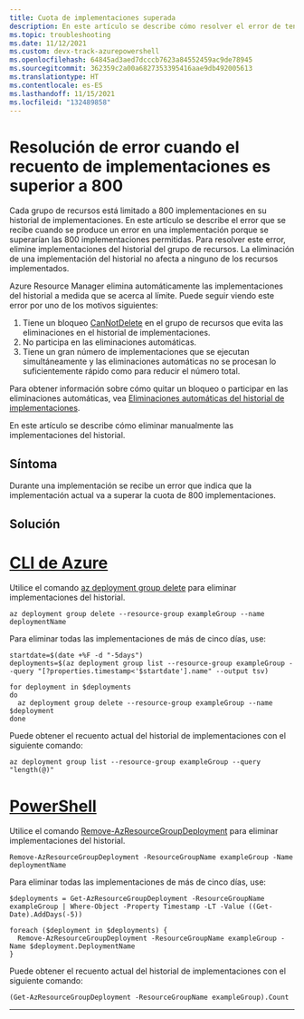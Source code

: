 ```yaml
---
title: Cuota de implementaciones superada
description: En este artículo se describe cómo resolver el error de tener más de 800 implementaciones en el historial del grupo de recursos.
ms.topic: troubleshooting
ms.date: 11/12/2021
ms.custom: devx-track-azurepowershell
ms.openlocfilehash: 64845ad3aed7dcccb7623a84552459ac9de78945
ms.sourcegitcommit: 362359c2a00a6827353395416aae9db492005613
ms.translationtype: HT
ms.contentlocale: es-ES
ms.lasthandoff: 11/15/2021
ms.locfileid: "132489858"
---
```

# <a name="resolve-error-when-deployment-count-exceeds-800"></a>Resolución de error cuando el recuento de implementaciones es superior a 800

Cada grupo de recursos está limitado a 800 implementaciones en su historial de implementaciones. En este artículo se describe el error que se recibe cuando se produce un error en una implementación porque se superarían las 800 implementaciones permitidas. Para resolver este error, elimine implementaciones del historial del grupo de recursos. La eliminación de una implementación del historial no afecta a ninguno de los recursos implementados.

Azure Resource Manager elimina automáticamente las implementaciones del historial a medida que se acerca al límite. Puede seguir viendo este error por uno de los motivos siguientes:

1. Tiene un bloqueo [CanNotDelete](../management/lock-resources.md) en el grupo de recursos que evita las eliminaciones en el historial de implementaciones.
1. No participa en las eliminaciones automáticas.
1. Tiene un gran número de implementaciones que se ejecutan simultáneamente y las eliminaciones automáticas no se procesan lo suficientemente rápido como para reducir el número total.

Para obtener información sobre cómo quitar un bloqueo o participar en las eliminaciones automáticas, vea [Eliminaciones automáticas del historial de implementaciones](../templates/deployment-history-deletions.md).

En este artículo se describe cómo eliminar manualmente las implementaciones del historial.

## <a name="symptom"></a>Síntoma

Durante una implementación se recibe un error que indica que la implementación actual va a superar la cuota de 800 implementaciones.

## <a name="solution"></a>Solución

# <a name="azure-cli"></a>[CLI de Azure](#tab/azure-cli)

Utilice el comando [az deployment group delete](/cli/azure/deployment/group#az_deployment_group_delete) para eliminar implementaciones del historial.

```azurecli-interactive
az deployment group delete --resource-group exampleGroup --name deploymentName
```

Para eliminar todas las implementaciones de más de cinco días, use:

```azurecli-interactive
startdate=$(date +%F -d "-5days")
deployments=$(az deployment group list --resource-group exampleGroup --query "[?properties.timestamp<'$startdate'].name" --output tsv)

for deployment in $deployments
do
  az deployment group delete --resource-group exampleGroup --name $deployment
done
```

Puede obtener el recuento actual del historial de implementaciones con el siguiente comando:

```azurecli-interactive
az deployment group list --resource-group exampleGroup --query "length(@)"
```

# <a name="powershell"></a>[PowerShell](#tab/azure-powershell)

Utilice el comando [Remove-AzResourceGroupDeployment](/powershell/module/az.resources/remove-azresourcegroupdeployment) para eliminar implementaciones del historial.

```azurepowershell-interactive
Remove-AzResourceGroupDeployment -ResourceGroupName exampleGroup -Name deploymentName
```

Para eliminar todas las implementaciones de más de cinco días, use:

```azurepowershell-interactive
$deployments = Get-AzResourceGroupDeployment -ResourceGroupName exampleGroup | Where-Object -Property Timestamp -LT -Value ((Get-Date).AddDays(-5))

foreach ($deployment in $deployments) {
  Remove-AzResourceGroupDeployment -ResourceGroupName exampleGroup -Name $deployment.DeploymentName
}
```

Puede obtener el recuento actual del historial de implementaciones con el siguiente comando:

```azurepowershell-interactive
(Get-AzResourceGroupDeployment -ResourceGroupName exampleGroup).Count
```

---
